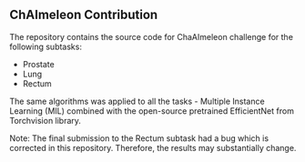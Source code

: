 ## ChAImeleon Contribution

The repository contains the source code for ChaAImeleon challenge for the following subtasks:
- Prostate
- Lung
- Rectum

The same algorithms was applied to all the tasks - Multiple Instance Learning (MIL) combined with the open-source pretrained EfficientNet from Torchvision library.

Note: The final submission to the Rectum subtask had a bug which is corrected in this repository. Therefore, the results may substantially change.
